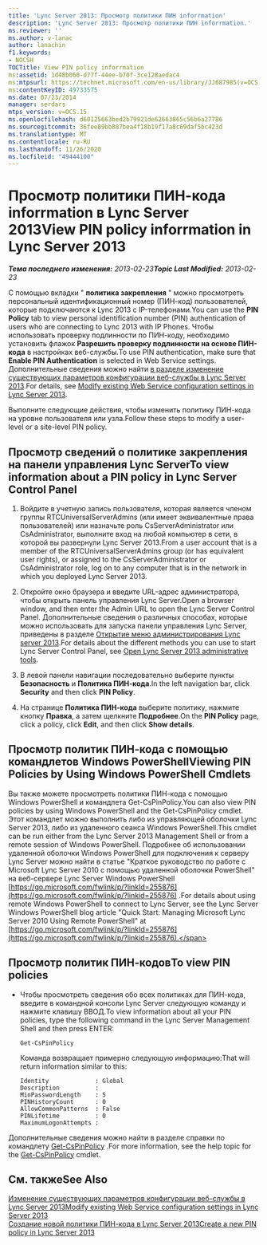 ```yaml
---
title: 'Lync Server 2013: Просмотр политики ПИН inforrmation'
description: 'Lync Server 2013: Просмотр политики ПИН inforrmation.'
ms.reviewer: ''
ms.author: v-lanac
author: lanachin
f1.keywords:
- NOCSH
TOCTitle: View PIN policy inforrmation
ms:assetid: 1d48b060-d77f-44ee-b70f-3ce128aedac4
ms:mtpsurl: https://technet.microsoft.com/en-us/library/JJ687985(v=OCS.15)
ms:contentKeyID: 49733575
ms.date: 07/23/2014
manager: serdars
mtps_version: v=OCS.15
ms.openlocfilehash: d60125663bed2b79921de62663865c56b6a27786
ms.sourcegitcommit: 36fee89bb887bea4f18b19f17a8c69daf5bc423d
ms.translationtype: MT
ms.contentlocale: ru-RU
ms.lasthandoff: 11/26/2020
ms.locfileid: "49444100"
---
```

# <a name="view-pin-policy-inforrmation-in-lync-server-2013"></a><span data-ttu-id="19640-103">Просмотр политики ПИН-кода inforrmation в Lync Server 2013</span><span class="sxs-lookup"><span data-stu-id="19640-103">View PIN policy inforrmation in Lync Server 2013</span></span>

<div data-xmlns="http://www.w3.org/1999/xhtml">

<div class="topic" data-xmlns="http://www.w3.org/1999/xhtml" data-msxsl="urn:schemas-microsoft-com:xslt" data-cs="https://msdn.microsoft.com/">

<div data-asp="https://msdn2.microsoft.com/asp">



</div>

<div id="mainSection">

<div id="mainBody"><span data-ttu-id="19640-104">

<span> </span></span><span class="sxs-lookup"><span data-stu-id="19640-104">

<span> </span></span></span>

<span data-ttu-id="19640-105">_**Тема последнего изменения:** 2013-02-23_</span><span class="sxs-lookup"><span data-stu-id="19640-105">_**Topic Last Modified:** 2013-02-23_</span></span>

<span data-ttu-id="19640-106">С помощью вкладки " **политика закрепления** " можно просмотреть персональный идентификационный номер (ПИН-код) пользователей, которые подключаются к Lync 2013 с IP-телефонами.</span><span class="sxs-lookup"><span data-stu-id="19640-106">You can use the **PIN Policy** tab to view personal identification number (PIN) authentication of users who are connecting to Lync 2013 with IP Phones.</span></span> <span data-ttu-id="19640-107">Чтобы использовать проверку подлинности по ПИН-коду, необходимо установить флажок **Разрешить проверку подлинности на основе ПИН-кода** в настройках веб-службы.</span><span class="sxs-lookup"><span data-stu-id="19640-107">To use PIN authentication, make sure that **Enable PIN Authentication** is selected in Web Service settings.</span></span> <span data-ttu-id="19640-108">Дополнительные сведения можно найти [в разделе изменение существующих параметров конфигурации веб-службы в Lync Server 2013](lync-server-2013-modify-existing-web-service-configuration-settings.md).</span><span class="sxs-lookup"><span data-stu-id="19640-108">For details, see [Modify existing Web Service configuration settings in Lync Server 2013](lync-server-2013-modify-existing-web-service-configuration-settings.md).</span></span>

<span data-ttu-id="19640-109">Выполните следующие действия, чтобы изменить политику ПИН-кода на уровне пользователя или узла.</span><span class="sxs-lookup"><span data-stu-id="19640-109">Follow these steps to modify a user-level or a site-level PIN policy.</span></span>

<div>

## <a name="to-view-information-about-a-pin-policy-in-lync-server-control-panel"></a><span data-ttu-id="19640-110">Просмотр сведений о политике закрепления на панели управления Lync Server</span><span class="sxs-lookup"><span data-stu-id="19640-110">To view information about a PIN policy in Lync Server Control Panel</span></span>

1.  <span data-ttu-id="19640-111">Войдите в учетную запись пользователя, которая является членом группы RTCUniversalServerAdmins (или имеет эквивалентные права пользователей) или назначьте роль CsServerAdministrator или CsAdministrator, выполните вход на любой компьютер в сети, в которой вы развернули Lync Server 2013.</span><span class="sxs-lookup"><span data-stu-id="19640-111">From a user account that is a member of the RTCUniversalServerAdmins group (or has equivalent user rights), or assigned to the CsServerAdministrator or CsAdministrator role, log on to any computer that is in the network in which you deployed Lync Server 2013.</span></span>

2.  <span data-ttu-id="19640-112">Откройте окно браузера и введите URL-адрес администратора, чтобы открыть панель управления Lync Server.</span><span class="sxs-lookup"><span data-stu-id="19640-112">Open a browser window, and then enter the Admin URL to open the Lync Server Control Panel.</span></span> <span data-ttu-id="19640-113">Дополнительные сведения о различных способах, которые можно использовать для запуска панели управления Lync Server, приведены в разделе [Открытие меню администрирования Lync server 2013](lync-server-2013-open-lync-server-administrative-tools.md).</span><span class="sxs-lookup"><span data-stu-id="19640-113">For details about the different methods you can use to start Lync Server Control Panel, see [Open Lync Server 2013 administrative tools](lync-server-2013-open-lync-server-administrative-tools.md).</span></span>

3.  <span data-ttu-id="19640-114">В левой панели навигации последовательно выберите пункты **Безопасность** и **Политика ПИН-кода**.</span><span class="sxs-lookup"><span data-stu-id="19640-114">In the left navigation bar, click **Security** and then click **PIN Policy**.</span></span>

4.  <span data-ttu-id="19640-115">На странице **Политика ПИН-кода** выберите политику, нажмите кнопку **Правка**, а затем щелкните **Подробнее**.</span><span class="sxs-lookup"><span data-stu-id="19640-115">On the **PIN Policy** page, click a policy, click **Edit**, and then click **Show details**.</span></span>

</div>

<div>

## <a name="viewing-pin-policies-by-using-windows-powershell-cmdlets"></a><span data-ttu-id="19640-116">Просмотр политик ПИН-кода с помощью командлетов Windows PowerShell</span><span class="sxs-lookup"><span data-stu-id="19640-116">Viewing PIN Policies by Using Windows PowerShell Cmdlets</span></span>

<span data-ttu-id="19640-117">Вы также можете просмотреть политики ПИН-кода с помощью Windows PowerShell и командлета Get-CsPinPolicy.</span><span class="sxs-lookup"><span data-stu-id="19640-117">You can also view PIN policies by using Windows PowerShell and the Get-CsPinPolicy cmdlet.</span></span> <span data-ttu-id="19640-118">Этот командлет можно выполнить либо из управляющей оболочки Lync Server 2013, либо из удаленного сеанса Windows PowerShell.</span><span class="sxs-lookup"><span data-stu-id="19640-118">This cmdlet can be run either from the Lync Server 2013 Management Shell or from a remote session of Windows PowerShell.</span></span> <span data-ttu-id="19640-119">Подробнее об использовании удаленной оболочки Windows PowerShell для подключения к серверу Lync Server можно найти в статье "Краткое руководство по работе с Microsoft Lync Server 2010 с помощью удаленной оболочки PowerShell" на веб-сервере Lync Server Windows PowerShell [https://go.microsoft.com/fwlink/p/?linkId=255876](https://go.microsoft.com/fwlink/p/?linkid=255876) .</span><span class="sxs-lookup"><span data-stu-id="19640-119">For details about using remote Windows PowerShell to connect to Lync Server, see the Lync Server Windows PowerShell blog article "Quick Start: Managing Microsoft Lync Server 2010 Using Remote PowerShell" at [https://go.microsoft.com/fwlink/p/?linkId=255876](https://go.microsoft.com/fwlink/p/?linkid=255876).</span></span>

<div>

## <a name="to-view-pin-policies"></a><span data-ttu-id="19640-120">Просмотр политик ПИН-кодов</span><span class="sxs-lookup"><span data-stu-id="19640-120">To view PIN policies</span></span>

  - <span data-ttu-id="19640-121">Чтобы просмотреть сведения обо всех политиках для ПИН-кода, введите в командной консоли Lync Server следующую команду и нажмите клавишу ВВОД.</span><span class="sxs-lookup"><span data-stu-id="19640-121">To view information about all your PIN policies, type the following command in the Lync Server Management Shell and then press ENTER:</span></span>
    
        Get-CsPinPolicy
    
    <span data-ttu-id="19640-122">Команда возвращает примерно следующую информацию:</span><span class="sxs-lookup"><span data-stu-id="19640-122">That will return information similar to this:</span></span>
    
        Identity             : Global
        Description          :
        MinPasswordLength    : 5
        PINHistoryCount      : 0
        AllowCommonPatterns  : False
        PINLifetime          : 0
        MaximumLogonAttempts :

</div>

<span data-ttu-id="19640-123">Дополнительные сведения можно найти в разделе справки по командлету [Get-CsPinPolicy](https://docs.microsoft.com/powershell/module/skype/Get-CsPinPolicy) .</span><span class="sxs-lookup"><span data-stu-id="19640-123">For more information, see the help topic for the [Get-CsPinPolicy](https://docs.microsoft.com/powershell/module/skype/Get-CsPinPolicy) cmdlet.</span></span>

</div>

<div>

## <a name="see-also"></a><span data-ttu-id="19640-124">См. также</span><span class="sxs-lookup"><span data-stu-id="19640-124">See Also</span></span>


[<span data-ttu-id="19640-125">Изменение существующих параметров конфигурации веб-службы в Lync Server 2013</span><span class="sxs-lookup"><span data-stu-id="19640-125">Modify existing Web Service configuration settings in Lync Server 2013</span></span>](lync-server-2013-modify-existing-web-service-configuration-settings.md)  
[<span data-ttu-id="19640-126">Создание новой политики ПИН-кода в Lync Server 2013</span><span class="sxs-lookup"><span data-stu-id="19640-126">Create a new PIN policy in Lync Server 2013</span></span>](lync-server-2013-create-a-new-pin-policy.md)  
  

<span data-ttu-id="19640-127"></div>

</div>

<span> </span>

</div>

</div>

</span><span class="sxs-lookup"><span data-stu-id="19640-127"></div>

</div>

<span> </span>

</div>

</div>

</span></span></div>

